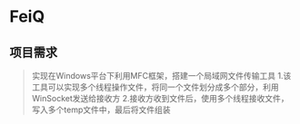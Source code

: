 # FeiQ
## 项目需求
> 实现在Windows平台下利用MFC框架，搭建一个局域网文件传输工具
> 1.该工具可以实现多个线程操作文件，将同一个文件划分成多个部分，利用WinSocket发送给接收方
> 2.接收方收到文件后，使用多个线程接收文件，写入多个temp文件中，最后将文件组装

